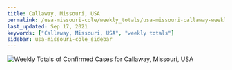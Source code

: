 ```yaml
---
title: Callaway, Missouri, USA
permalink: /usa-missouri-cole/weekly_totals/usa-missouri-callaway-weekly_totals.html
last_updated: Sep 17, 2021
keywords: ["Callaway, Missouri, USA", "weekly totals"]
sidebar: usa-missouri-cole_sidebar
---
```


![Weekly Totals of Confirmed Cases for Callaway, Missouri, USA](/covid_tracker/images/graphs/usa-missouri-callaway-weekly_totals_graph.png)
